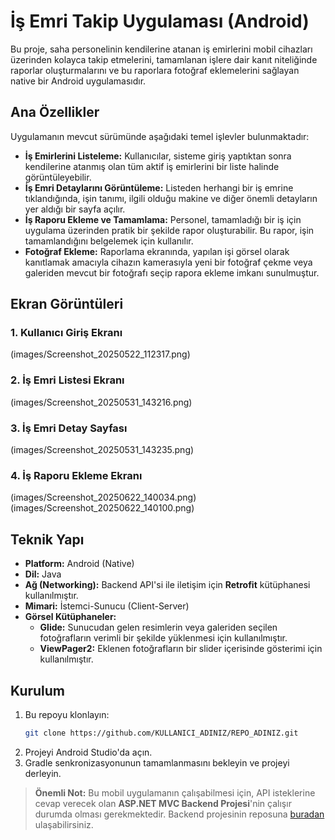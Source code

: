 # İş Emri Takip Uygulaması (Android)

Bu proje, saha personelinin kendilerine atanan iş emirlerini mobil cihazları üzerinden kolayca takip etmelerini, tamamlanan işlere dair kanıt niteliğinde raporlar oluşturmalarını ve bu raporlara fotoğraf eklemelerini sağlayan native bir Android uygulamasıdır.

## Ana Özellikler

Uygulamanın mevcut sürümünde aşağıdaki temel işlevler bulunmaktadır:

*   **İş Emirlerini Listeleme:** Kullanıcılar, sisteme giriş yaptıktan sonra kendilerine atanmış olan tüm aktif iş emirlerini bir liste halinde görüntüleyebilir.
*   **İş Emri Detaylarını Görüntüleme:** Listeden herhangi bir iş emrine tıklandığında, işin tanımı, ilgili olduğu makine ve diğer önemli detayların yer aldığı bir sayfa açılır.
*   **İş Raporu Ekleme ve Tamamlama:** Personel, tamamladığı bir iş için uygulama üzerinden pratik bir şekilde rapor oluşturabilir. Bu rapor, işin tamamlandığını belgelemek için kullanılır.
*   **Fotoğraf Ekleme:** Raporlama ekranında, yapılan işi görsel olarak kanıtlamak amacıyla cihazın kamerasıyla yeni bir fotoğraf çekme veya galeriden mevcut bir fotoğrafı seçip rapora ekleme imkanı sunulmuştur.

## Ekran Görüntüleri

### 1. Kullanıcı Giriş Ekranı
(images/Screenshot_20250522_112317.png)

### 2. İş Emri Listesi Ekranı
(images/Screenshot_20250531_143216.png)

### 3. İş Emri Detay Sayfası
(images/Screenshot_20250531_143235.png)

### 4. İş Raporu Ekleme Ekranı
(images/Screenshot_20250622_140034.png)
(images/Screenshot_20250622_140100.png)

## Teknik Yapı

*   **Platform:** Android (Native)
*   **Dil:** Java
*   **Ağ (Networking):** Backend API'si ile iletişim için **Retrofit** kütüphanesi kullanılmıştır.
*   **Mimari:** İstemci-Sunucu (Client-Server)
*   **Görsel Kütüphaneler:**
    *   **Glide:** Sunucudan gelen resimlerin veya galeriden seçilen fotoğrafların verimli bir şekilde yüklenmesi için kullanılmıştır.
    *   **ViewPager2:** Eklenen fotoğrafların bir slider içerisinde gösterimi için kullanılmıştır.

## Kurulum

1.  Bu repoyu klonlayın:
    ```bash
    git clone https://github.com/KULLANICI_ADINIZ/REPO_ADINIZ.git
    ```
2.  Projeyi Android Studio'da açın.
3.  Gradle senkronizasyonunun tamamlanmasını bekleyin ve projeyi derleyin.

> **Önemli Not:** Bu mobil uygulamanın çalışabilmesi için, API isteklerine cevap verecek olan **ASP.NET MVC Backend Projesi**'nin çalışır durumda olması gerekmektedir. Backend projesinin reposuna [buradan]([BACKEND_PROJESININ_GITHUB_LINKINI_BURAYA_EKLEYIN]) ulaşabilirsiniz.
